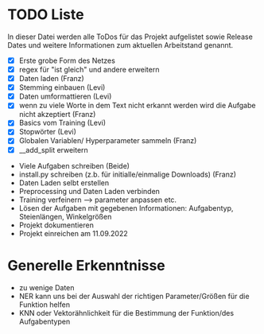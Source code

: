 # TODO Liste
In dieser Datei werden alle ToDos für das Projekt aufgelistet sowie Release Dates und weitere Informationen zum aktuellen
Arbeitstand genannt.

- [x] Erste grobe Form des Netzes
- [x] regex für "ist gleich" und andere erweitern
- [x] Daten laden (Franz)
- [x] Stemming einbauen (Levi)
- [x] Daten umformattieren (Levi)
- [x] wenn zu viele Worte in dem Text nicht erkannt werden wird die Aufgabe nicht akzeptiert (Franz)
- [x] Basics vom Training (Levi)
- [x] Stopwörter (Levi)
- [x] Globalen Variablen/ Hyperparameter sammeln (Franz)
- [x] __add_split erweitern
- Viele Aufgaben schreiben (Beide)
- install.py schreiben (z.b. für initialle/einmalige Downloads) (Franz)
- Daten Laden selbt erstellen
- Preprocessing und Daten Laden verbinden
- Training verfeinern --> parameter anpassen etc. 
- Lösen der Aufgaben mit gegebenen Informationen: Aufgabentyp, Steienlängen, Winkelgrößen
- Projekt dokumentieren
- Projekt einreichen am 11.09.2022


# Generelle Erkenntnisse
- zu wenige Daten
- NER kann uns bei der Auswahl der richtigen Parameter/Größen für die Funktion helfen
- KNN oder Vektorähnlichkeit für die Bestimmung der Funktion/des Aufgabentypen


